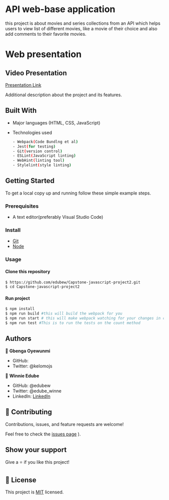 
# API web-base application
this project is about movies and series collections from an API which helps users to view list of different movies, like a movie of their choice and also add comments to their favorite movies. 
# Web presentation
## Video Presentation
[Presentation Link](https://drive.google.com/drive/u/0/folders/1bghPtWZdmRdPXwG0_Zw9XP0c7YvhfRhU)

Additional description about the project and its features.

## Built With

- Major languages (HTML, CSS, JavaScript)

- Technologies used

  ``` bash
  - Webpack(Code Bundlng et al)
  - Jest(for testing)
  - Git(version control)
  - ESLint(JavaScript linting)
  - WebHint(linting tool)
  - Stylelint(style linting)
  ```


## Getting Started

To get a local copy up and running follow these simple example steps.

### Prerequisites
 - A text editor(preferably Visual Studio Code)

### Install
  -  [Git](https://git-scm.com/downloads)
  -  [Node](https://nodejs.org/en/download/)
### Usage
#### Clone this repository

```bash
$ https://github.com/edubew/Capstone-javascript-project2.git
$ cd Capstone-javascript-project2
```
#### Run project

```bash
$ npm install
$ npm run build #this will build the webpack for you
$ npm run start # this will make webpack watching for your changes in code
$ npm run test #This is to run the tests on the count method
```

## Authors

👤 **Gbenga Oyewunmi**

- GitHub: [](https://github.com/kelomo2502)
-  Twitter: @kelomojs


👤 **Winnie Edube**

-  GitHub: @edubew
- Twitter: @edube_winne
- LinkedIn: [LinkedIn](https://linkedin.com/in/winfred-edube-9820a422a/)


## 🤝 Contributing

Contributions, issues, and feature requests are welcome!

Feel free to check the [issues page](https://github.com/edubew/Capstone-javascript-project2/issues)
).

## Show your support

Give a ⭐️ if you like this project!

## 📝 License

This project is [MIT](https://opensource.org/licenses/MIT) licensed.











